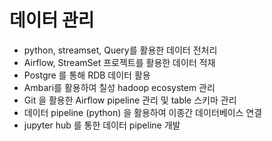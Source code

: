 # 데이터 관리
- python, streamset, Query를 활용한 데이터 전처리
- Airflow, StreamSet 프로젝트를 활용한 데이터 적재
- Postgre 를 통해 RDB 데이터 활용
- Ambari를 활용하여 칠성 hadoop ecosystem 관리
- Git 을 활용한 Airflow pipeline 관리 및 table 스키마 관리
- 데이터 pipeline (python) 을 활용하여 이종간 데이터베이스 연결
- jupyter hub 를 통한 데이터 pipeline 개발
